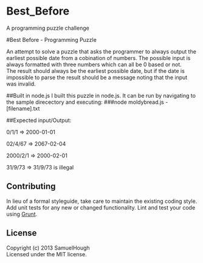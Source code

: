 # Best_Before
A programming puzzle challenge

#Best Before - Programming Puzzle

An attempt to solve a puzzle that asks the programmer to always output the earliest possible date from a cobination of numbers.  The possible input is always formatted with three numbers which can all be 0 based or not.  
The result should always be the earliest possible date, but if the date is impossible to parse the result should be a message noting that the input was invalid.


##Built in node.js
I built this puzzle in node.js.  It can be run by navigating to the sample direcectory and executing:
###node moldybread.js -[filename].txt

##Expected input/Output:

0/1/1 => 2000-01-01

02/4/67 => 2067-02-04

2000/2/1 => 2000-02-01

31/9/73 => 31/9/73 is illegal

## Contributing
In lieu of a formal styleguide, take care to maintain the existing coding style. Add unit tests for any new or changed functionality. Lint and test your code using [Grunt](http://gruntjs.com/).

## License
Copyright (c) 2013 SamuelHough  
Licensed under the MIT license.
